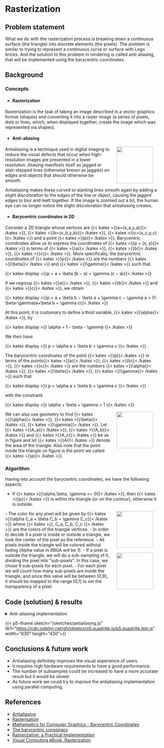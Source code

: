 # Rasterization

</details>

<style>
#antialiasing {
   margin: 20px;
   border: solid 0.5px;
   border-radius: 5px

}

.img-right{
    width: 120px;
    float: right;
    margin: 0px 20px;
}
</style>

## **Problem statement**

What we do with the rasterization process is breaking down a continuous surface (the triangle) into discrete elements (the pixels). The problem is similar to trying to represent a continuous curve or surface with Lego bricks. And the solution to this problem in rendering is called anti-aliasing, that will be implemented using the barycentric coordinates.

## **Background**

### **Concepts**

- #### **Rasterization**

Rasterization is the task of taking an image described in a vector graphics format (shapes) and converting it into a raster image (a series of pixels, dots or lines, which, when displayed together, create the image which was represented via shapes).

- #### **Anti-aliasing**

<img class="img-right" src="../resources/images/ilustration01.png"/>

Antialiasing is a technique used in digital imaging to reduce the visual defects that occur when high-resolution images are presented in a lower resolution. Aliasing manifests itself as jagged or stair-stepped lines (otherwise known as jaggies) on edges and objects that should otherwise be smooth.

Antialiasing makes these curved or slanting lines smooth again by adding a slight discoloration to the edges of the line or object, causing the jagged edges to blur and melt together. If the image is zoomed out a bit, the human eye can no longer notice the slight discoloration that antialiasing creates.



- #### **Barycentric coordinates in 2D**

Consider a 2D triangle whose vertices are {{< katex >}}a=(x_a,y_a){{< /katex >}}, {{< katex >}}b=(x_b,y_b){{< /katex >}}, {{< katex >}}c=(x_c,y_c){{< /katex >}} and a point {{< katex >}}p{{< /katex >}}. Barycentric coordinates allow us to express the coordinates of {{< katex >}}p = (x, y){{< /katex >}} in terms of {{< katex >}}a{{< /katex >}}, {{< katex >}}b{{< /katex >}}, {{< katex >}}c{{< /katex >}}. More specifically, the barycentric coordinates of {{< katex >}}p{{< /katex >}} are the numbers {{< katex >}}\beta{{< /katex >}} and {{< katex >}}\gamma{{< /katex >}} such that.

{{< katex display >}}p = a + \beta (b − a) + \gamma (c − a){{< /katex >}}

If we regroup {{< katex >}}a{{< /katex >}}, {{< katex >}}b{{< /katex >}} and {{< katex >}}c{{< /katex >}}, we obtain

{{< katex display >}}p = a + \beta b − \beta a + \gamma c − \gamma a = (1-\beta-\gamma)a+\beta b + \gamma c{{< /katex >}}

At this point, it is customary to define a third variable, {{< katex >}}\alpha{{< /katex >}}, by

{{< katex display >}} \alpha = 1 - \beta -  \gamma {{< /katex >}}

We then have

{{< katex display >}} p = \alpha a + \beta b + \gamma c {{< /katex >}}

The barycentric coordinates of the point {{< katex >}}p{{< /katex >}} in terms of the points{{< katex >}}a{{< /katex >}}, {{< katex >}}b{{< /katex >}}, {{< katex >}}c{{< /katex >}} are the numbers {{< katex >}}\alpha{{< /katex >}}, {{< katex >}}\beta{{< /katex >}}, {{< katex >}}\gamma{{< /katex >}} such that

{{< katex display >}} p = \alpha a + \beta b + \gamma c {{< /katex >}}

with the constraint

{{< katex display >}} \alpha + \beta + \gamma = 1 {{< /katex >}}

<img class="img-right" src="../resources/images/ilustration02.png"/>

We can also use geometry to find {{< katex >}}\alpha{{< /katex >}}, {{< katex >}}\beta{{< /katex >}}, {{< katex >}}\gamma{{< /katex >}}. Let {{< katex >}}A_a{{< /katex >}}, {{< katex >}}A_b{{< /katex >}} and {{< katex >}}A_c{{< /katex >}} be as in figure and let {{< katex >}}A{{< /katex >}} denote the area of the triangle. Also note that the point inside the triangle on figure is the point we called {{< katex >}}p{{< /katex >}}. 

### **Algorithm**

Having into account the barycentric coordinates, we have the following aspects:

- If {{< katex >}}\alpha,\beta, \gamma >= 0{{< /katex >}}, then {{< katex >}}p{{< /katex >}} is within the triangle (or on the contour), otherwise it is outside.
<img class="img-right" src="../resources/images/ilustration03.png"/>
- The color for any pixel will be given by {{< katex >}}\alpha C_a + \beta C_b + \gamma C_c{{< /katex >}} where {{< katex >}}, C_a, C_b, C_c {{< /katex >}} are the colors of the triangle vertices.
- In order to decide if a pixel is inside or outside a triangle, we took the center of the pixel as the reference.
- All pixels inside the triangle will be colored without fading (Alpha value in RBGA will be 1).
<img class="img-right" src="../resources/images/ilustration04.png"/>
- If a pixel is outside the triangle, we will do a sub-sampling of it, dividing the pixel into "sub-pixels". In this case, we chose 9 sub-pixels for each pixel.
- For each pixel we will count how many sub-pixels are inside the triangle, and since this value will be between [0,9], it should be mapped to the range [0,1] to set the transparency of a pixel.

## **Code (solution) & results**

<details>
<summary>
Anti-aliasing implementation
</summary>

```JavaScript:/sketches/antialising.js

let ROWS;
let COLS;
let LENGTH;

let SUBCELLS = 3;

let quadrille;
let row0, col0, row1, col1, row2, col2;
let v0color, v1color, v2color;
let subquadrille;
let cellColor, subCellColor, cords, subCords, count = 0;
let checkboxAntialiasing, slider, resolution;
let canvas;
let posX, posY;
let xCord, yCord, barCords;


function setup() {
  createCanvas(600, 400);
  slider = createSlider(6, 150, 25, 1);
  slider.position(225,15)

  updateResolution()

  slider.changed(()=>{ updateResolution() })
  
  quadrille = createQuadrille(COLS, ROWS);
  subquadrille = createQuadrille(SUBCELLS, SUBCELLS);

  v0color = createColorPicker(color('red'));
  v1color = createColorPicker(color('green'));
  v2color = createColorPicker(color('blue'));

  v0color.position(10, 10);
  v1color.position(80, 10);
  v2color.position(150, 10);
  
  v0color.input(() => { colorizeTriangle() });
  v1color.input(() => { colorizeTriangle() });
  v2color.input(() => { colorizeTriangle() });
  
  checkboxAntialiasing = createCheckbox('Antialiasing', false);
  checkboxAntialiasing.position(380,15)
  checkboxAntialiasing.style('color', 'white')

  checkboxContour = createCheckbox('Contour', true);
  checkboxContour.position(490,15)
  checkboxContour.style('color', 'white')

  randomize();
}

function draw() {
    background('#060621');
    noStroke()

    drawQuadrille(quadrille, { cellLength: LENGTH, outlineWeight: 0.01, outline: 'white', board: true });
    if(checkboxContour.checked())
      tri()

    if(checkboxAntialiasing.checked()){
      colorizeTriangle();
    }else{
      quadrille.clear();
      quadrille.colorizeTriangle(row0, col0, row1, col1, row2, col2, v0color.color(), v1color.color(), v2color.color())
    }

    if(LENGTH > 20 && checkboxAntialiasing.checked()){
      posX = int(mouseX/LENGTH)
      posY = int(mouseY/LENGTH)
      translate(posX*LENGTH, posY*LENGTH)
      drawQuadrille(subquadrille, { cellLength: LENGTH/SUBCELLS, outlineWeight: 0.03, outline: 'cyan', board: true });
      translate(-posX*LENGTH, -posY*LENGTH)
      let number = countSubcells()
      noStroke()
      text(number, mouseX, mouseY)
    }
}

function tri() {
    push();
    stroke('cyan');
    strokeWeight(3);
    noFill();
    triangle(col0 * LENGTH + LENGTH / 2, row0 * LENGTH + LENGTH / 2, col1 * LENGTH + LENGTH / 2, row1 * LENGTH + LENGTH / 2, col2 * LENGTH + LENGTH / 2, row2 * LENGTH + LENGTH / 2);
    pop();
}

function keyPressed() {
  randomize(); 
}

function randomize() {
  row0 = int(random(0, ROWS));
  col0 = int(random(0, COLS));
  row1 = int(random(0, ROWS));
  col1 = int(random(0, COLS));
  row2 = int(random(0, ROWS));
  col2 = int(random(0, COLS));
  
  quadrille.clear();

  if(row0 == row1 || row1 == row2 || row0 == row2 || col0 == col1 || col1 == col2 || col0 == col2){
    randomize()
  }
}

function mulColor(oldColor, value){
    return color(red(oldColor)*value,green(oldColor)*value, blue(oldColor)*value)
}

function sumColor(oldColors){
    result = [0,0,0]
    oldColors.forEach(oldColor => {
        result[0] += red(oldColor)
        result[1] += green(oldColor)
        result[2] += blue(oldColor)
    });

    return color(result[0], result[1], result[2])
}

function interpolateColor (cords, color0, color1, color2){
  return sumColor([mulColor(color0, cords.w0), mulColor(color1, cords.w1), mulColor(color2, cords.w2)])
}

function colorizeTriangle(){

  for (let i = 0; i < ROWS; i++) {
    for (let j = 0; j < COLS; j++) {
      translate(LENGTH*j, LENGTH*i)

      cords = quadrille._barycentric_coords(i+(1/2),j+(1/2), row0+(1/2), col0+(1/2), row1+(1/2), col1+(1/2), row2+(1/2), col2+(1/2))
      count = 0
      
      if(cords.w0 >= 0 && cords.w1 >= 0 && cords.w2 >= 0){
        cellColor = interpolateColor(cords, v0color.color(), v1color.color(), v2color.color())
        quadrille.fill(i, j, cellColor)
      }else{
        for (let ki = 0; ki < SUBCELLS; ki++) {
          for (let kj = 0; kj < SUBCELLS; kj++) {
            subCords = quadrille._barycentric_coords(i+((2*ki+1)/(2*SUBCELLS)),j+((2*kj+1)/(2*SUBCELLS)), row0+(1/2), col0+(1/2), row1+(1/2), col1+(1/2), row2+(1/2), col2+(1/2))    
            if(subCords.w0 >= 0 && subCords.w1 >= 0 && subCords.w2 >= 0){
              count += 1
            }
          }
        }
      }
      
      if (count>0){
        cellColor = interpolateColor(cords, v0color.color(), v1color.color(), v2color.color())
        let newColorCell = cellColor.toString().substr(0,cellColor.toString().length-2)+map(count, 0, SUBCELLS*SUBCELLS, 0, 1).toString()+")"
        quadrille.fill(i, j, color(newColorCell))
      }
      
      translate(-LENGTH*j, -LENGTH*i)
    }
  }
}

function updateResolution(){
  
  oldROWS = ROWS
  oldCOLS = COLS

  COLS = slider.value()

  LENGTH = int(width/COLS)
  ROWS = int(height/LENGTH)
  quadrille = createQuadrille(COLS, ROWS);
  
  row0 = round(map(row0, 0, oldROWS, 0, ROWS))
  col0 = round(map(col0, 0, oldCOLS, 0, COLS))
  row1 = round(map(row1, 0, oldROWS, 0, ROWS))
  col1 = round(map(col1, 0, oldCOLS, 0, COLS))
  row2 = round(map(row2, 0, oldROWS, 0, ROWS))
  col2 = round(map(col2, 0, oldCOLS, 0, COLS))
  
}

function countSubcells(){  
  let cells = 0
  for (let ki = 0; ki < SUBCELLS; ki++) {
    for (let kj = 0; kj < SUBCELLS; kj++) {
      xCord = ((int(mouseX/LENGTH)+(kj/SUBCELLS))*LENGTH)+LENGTH/(SUBCELLS*2)
      yCord = ((int(mouseY/LENGTH)+(ki/SUBCELLS))*LENGTH)+LENGTH/(SUBCELLS*2)
      
      barCords = quadrille._barycentric_coords(int(mouseY/LENGTH)+((2*ki+1)/(2*SUBCELLS)),int(mouseX/LENGTH)+((2*kj+1)/(2*SUBCELLS)), row0+(1/2), col0+(1/2), row1+(1/2), col1+(1/2), row2+(1/2), col2+(1/2))    
      stroke('purple')
      strokeWeight(5)
            
      if(barCords.w0 >= 0 && barCords.w1 >= 0 && barCords.w2 >= 0){
        cells += 1
        stroke('yellow')
      }
      point(((int(mouseX/LENGTH)+(kj/SUBCELLS))*LENGTH)+LENGTH/(SUBCELLS*2), ((int(mouseY/LENGTH)+(ki/SUBCELLS))*LENGTH)+LENGTH/(SUBCELLS*2))
    }
  }
  return cells
}

```
</details>

{{< p5-iframe sketch="/sketches/antialiasing.js" lib1="https://cdn.jsdelivr.net/gh/objetos/p5.quadrille.js/p5.quadrille.min.js" width="630" height="430">}}

## **Conclusions & future work**

- Antialiasing definitely improves the visual experience of users.
- It requires high hardware requirements to have a good performance.
- The number of subsamples could be increased to have a more accurate result but it would be slower.
- As future work we could try to improve the antialiasing implementation using parallel computing.

## **References**

- [Antialiasing](https://www.techopedia.com/definition/1950/antialiasing)
- [Rasterisation](https://en.wikipedia.org/wiki/Rasterisation)
- [Mathematics for Computer Graphics - Barycentric Coordinates](https://users.csc.calpoly.edu/~zwood/teaching/csc471/2017F/barycentric.pdf)
- [The barycentric conspiracy](https://fgiesen.wordpress.com/2013/02/06/the-barycentric-conspirac/)
- [Rasterization: a Practical Implementation](https://www.scratchapixel.com/lessons/3d-basic-rendering/rasterization-practical-implementation/rasterization-practical-implementation)
- [Visual Computing eBook. Rasterization](https://visualcomputing.github.io/docs/rendering/rasterization/)


